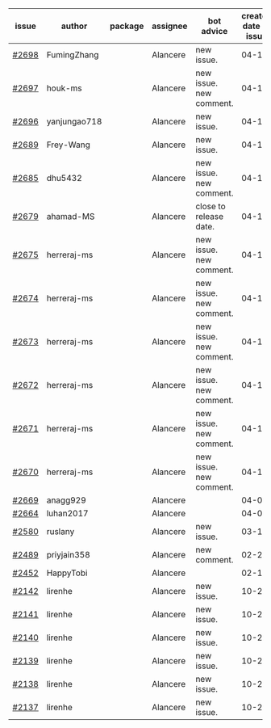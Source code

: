 | issue | author | package | assignee | bot advice | created date of issue | target release date | date from target |
| ------ | ------ | ------ | ------ | ------ | ------ | ------ | :-----: |
| [#2698](https://github.com/Azure/sdk-release-request/issues/2698) | FumingZhang |  | Alancere | new issue. | 04-15 | 04-19 |  |
| [#2697](https://github.com/Azure/sdk-release-request/issues/2697) | houk-ms |  | Alancere | new issue. new comment. | 04-15 | 04-22 |  |
| [#2696](https://github.com/Azure/sdk-release-request/issues/2696) | yanjungao718 |  | Alancere | new issue. | 04-15 | 04-26 |  |
| [#2689](https://github.com/Azure/sdk-release-request/issues/2689) | Frey-Wang |  | Alancere | new issue. | 04-15 | 04-22 |  |
| [#2685](https://github.com/Azure/sdk-release-request/issues/2685) | dhu5432 |  | Alancere | new issue. new comment. | 04-14 | 04-22 |  |
| [#2679](https://github.com/Azure/sdk-release-request/issues/2679) | ahamad-MS |  | Alancere | close to release date.  | 04-12 | 04-14 | -1 |
| [#2675](https://github.com/Azure/sdk-release-request/issues/2675) | herreraj-ms |  | Alancere | new issue. new comment. | 04-11 | 04-25 |  |
| [#2674](https://github.com/Azure/sdk-release-request/issues/2674) | herreraj-ms |  | Alancere | new issue. new comment. | 04-11 | 04-25 |  |
| [#2673](https://github.com/Azure/sdk-release-request/issues/2673) | herreraj-ms |  | Alancere | new issue. new comment. | 04-11 | 04-25 |  |
| [#2672](https://github.com/Azure/sdk-release-request/issues/2672) | herreraj-ms |  | Alancere | new issue. new comment. | 04-11 | 04-25 |  |
| [#2671](https://github.com/Azure/sdk-release-request/issues/2671) | herreraj-ms |  | Alancere | new issue. new comment. | 04-11 | 04-25 |  |
| [#2670](https://github.com/Azure/sdk-release-request/issues/2670) | herreraj-ms |  | Alancere | new issue. new comment. | 04-11 | 04-25 |  |
| [#2669](https://github.com/Azure/sdk-release-request/issues/2669) | anagg929 |  | Alancere |  | 04-08 | 04-11 |  |
| [#2664](https://github.com/Azure/sdk-release-request/issues/2664) | luhan2017 |  | Alancere |  | 04-07 | 04-21 |  |
| [#2580](https://github.com/Azure/sdk-release-request/issues/2580) | ruslany |  | Alancere | new issue. | 03-17 | 03-31 |  |
| [#2489](https://github.com/Azure/sdk-release-request/issues/2489) | priyjain358 |  | Alancere | new comment. | 02-25 | 03-14 |  |
| [#2452](https://github.com/Azure/sdk-release-request/issues/2452) | HappyTobi |  | Alancere |  | 02-16 | 03-09 |  |
| [#2142](https://github.com/Azure/sdk-release-request/issues/2142) | lirenhe |  | Alancere | new issue. | 10-20 | 11-03 |  |
| [#2141](https://github.com/Azure/sdk-release-request/issues/2141) | lirenhe |  | Alancere | new issue. | 10-20 | 11-03 |  |
| [#2140](https://github.com/Azure/sdk-release-request/issues/2140) | lirenhe |  | Alancere | new issue. | 10-20 | 11-05 |  |
| [#2139](https://github.com/Azure/sdk-release-request/issues/2139) | lirenhe |  | Alancere | new issue. | 10-20 | 11-05 |  |
| [#2138](https://github.com/Azure/sdk-release-request/issues/2138) | lirenhe |  | Alancere | new issue. | 10-20 | 11-05 |  |
| [#2137](https://github.com/Azure/sdk-release-request/issues/2137) | lirenhe |  | Alancere | new issue. | 10-20 | 11-05 |  |
